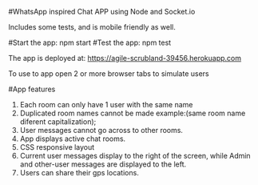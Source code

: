 #WhatsApp inspired Chat APP using Node and Socket.io

Includes some tests, and is mobile friendly as well.

#Start the app: npm start
#Test the app: npm test

The app is deployed at: https://agile-scrubland-39456.herokuapp.com

To use to app open 2 or more browser tabs to simulate users

#App features
1. Each room can only have 1 user with the same name
2. Duplicated room names cannot be made example:(same room name diferent capitalization);
3. User messages cannot go across to other rooms.
5. App displays active chat rooms.
6. CSS responsive layout
7. Current user messages display to the right of the screen, while Admin and other-user messages are displayed to the left.
8. Users can share their gps locations.